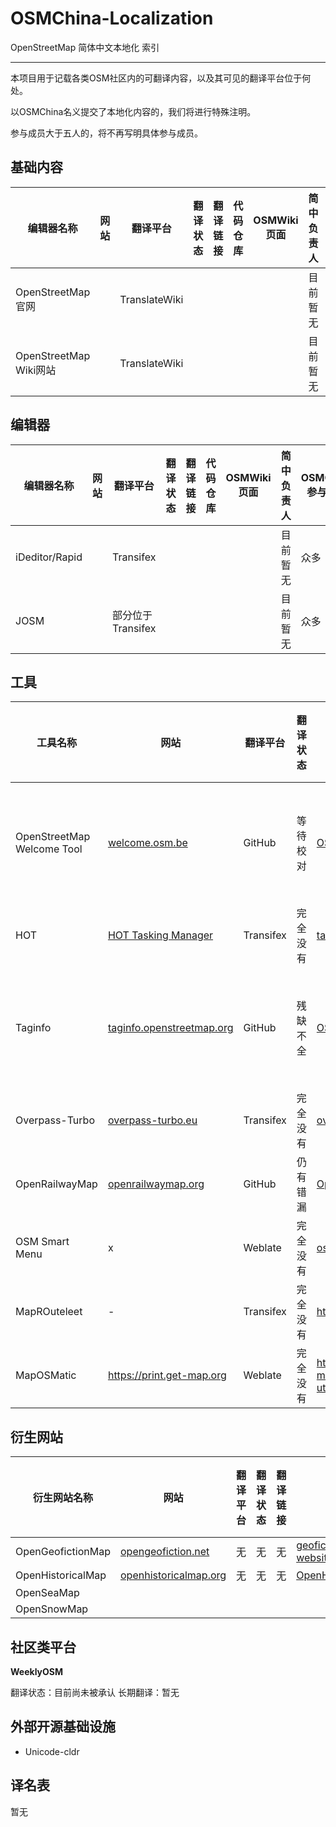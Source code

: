 # OSMChina-Localization
OpenStreetMap 简体中文本地化 索引

----------

本项目用于记载各类OSM社区内的可翻译内容，以及其可见的翻译平台位于何处。

以OSMChina名义提交了本地化内容的，我们将进行特殊注明。

参与成员大于五人的，将不再写明具体参与成员。

## 基础内容

| 编辑器名称 | 网站 | 翻译平台 | 翻译状态 | 翻译链接 | 代码仓库 | OSMWiki页面 | 简中负责人 | OSMChina参与成员 |
|-|-|-|-|-|-|-|-|-|
| OpenStreetMap 官网 | | TranslateWiki | | | | | 目前暂无 | 众多 |
| OpenStreetMap Wiki网站 | | TranslateWiki | | | | | 目前暂无 | 众多 |

## 编辑器

| 编辑器名称 | 网站 | 翻译平台 | 翻译状态 | 翻译链接 | 代码仓库 | OSMWiki页面 | 简中负责人 | OSMChina参与成员 |
|-|-|-|-|-|-|-|-|-|
| iDeditor/Rapid | | Transifex | | | | | 目前暂无 | 众多 |
| JOSM | | 部分位于Transifex | | | | | 目前暂无 | 众多 |

## 工具

| 工具名称 | 网站 | 翻译平台 | 翻译状态 | 翻译链接 | 代码仓库 | OSMWiki页面 | 简中负责人 | OSMChina参与成员 |
|-|-|-|-|-|-|-|-|-|
| OpenStreetMap Welcome Tool | [welcome.osm.be](https://welcome.osm.be) | GitHub | 等待校对 | [OSMChina/osm-welcome-tool](https://github.com/OSMChina/osm-welcome-tool) | [osmbe/osm-welcome-tool](https://github.com/osmbe/osm-welcome-tool) | 暂无 | [@快乐的老鼠宝宝](https://github.com/LaoshuBaby) | [@快乐的老鼠宝宝](https://github.com/LaoshuBaby) |
| HOT | [HOT Tasking Manager](https://tasks.hotosm.org/) | Transifex | 完全没有 | [tasking-manager](https://www.transifex.com/hotosm/tasking-manager/dashboard/) | [hotosm/tasking-manager](https://github.com/hotosm/tasking-manager) | [[[Humanitarian_OSM_Team]]](https://wiki.openstreetmap.org/wiki/Humanitarian_OSM_Team) | 暂无 | 暂无 |
| Taginfo | [taginfo.openstreetmap.org](https://taginfo.openstreetmap.org) | GitHub | 残缺不全 | [OSMChina/taginfo](https://github.com/OSMChina/taginfo) | [taginfo/taginfo](https://github.com/taginfo/taginfo) | [[[Taginfo]]](https://wiki.openstreetmap.org/wiki/Taginfo) | [@快乐的老鼠宝宝](https://github.com/LaoshuBaby) | [@快乐的老鼠宝宝](https://github.com/LaoshuBaby) |
| Overpass-Turbo | [overpass-turbo.eu](https://overpass-turbo.eu/) | Transifex | 完全没有 | [overpass-turbo](https://www.transifex.com/projects/p/overpass-turbo) | [tyrasd/overpass-turbo](https://github.com/tyrasd/overpass-turbo) | [[[Overpass_turbo]]](https://wiki.openstreetmap.org/wiki/Overpass_turbo) | 暂无 | 暂无 |
| OpenRailwayMap | [openrailwaymap.org](https://openrailwaymap.org) | GitHub | 仍有错漏 | [OpenRailwayMap/OpenRailwayMap](https://github.com/OpenRailwayMap/OpenRailwayMap) | [OpenRailwayMap/OpenRailwayMap](https://github.com/OpenRailwayMap/OpenRailwayMap) | [[[OpenRailwayMap]]](https://wiki.openstreetmap.org/wiki/OpenRailwayMap) | 暂无 | 未知 |
| OSM Smart Menu | x | Weblate | 完全没有 | [osm-smart-menu](https://hosted.weblate.org/engage/osm-smart-menu) | https://github.com/jgpacker/osm-smart-menu | x | 暂无 | 暂无 |
| MapROuteleet | - | Transifex | 完全没有 | https://www.transifex.com/osmlab/maproulette3/ | - | - | - | - |
| MapOSMatic | https://print.get-map.org | Weblate | 完全没有 | https://translate.get-map.org/engage/maposmatic/?utm_source=widget | - | - | - | - |

## 衍生网站

| 衍生网站名称 | 网站 | 翻译平台 | 翻译状态 | 翻译链接 | 代码仓库 | OSMWiki页面 | 简中负责人 | OSMChina参与成员 |
|-|-|-|-|-|-|-|-|-|
| OpenGeofictionMap | [opengeofiction.net](https://opengeofiction.net) | 无 | 无 | 无 | [geofictician/opengeofiction-website](https://github.com/geofictician/opengeofiction-website) | [[[OpenGeofiction]]](https://wiki.openstreetmap.org/wiki/OpenGeofiction) | 无 | 无 |
| OpenHistoricalMap | [openhistoricalmap.org](http://www.openhistoricalmap.org) | 无| 无 | 无 | [OpenHistoricalMap](https://github.com/OpenHistoricalMap) | [[[Open_Historical_Map]]](https://wiki.openstreetmap.org/wiki/Open_Historical_Map) | 无 | 无 |
| OpenSeaMap | | | | | | | | |
| OpenSnowMap | | | | | | | | |

## 社区类平台

**WeeklyOSM**

翻译状态：目前尚未被承认
长期翻译：暂无

## 外部开源基础设施

* Unicode-cldr

## 译名表

暂无

